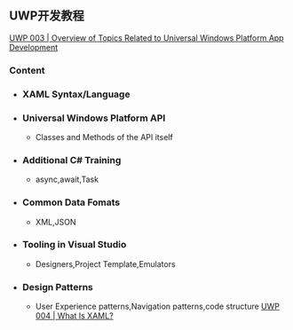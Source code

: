 ## UWP开发教程
[UWP 003 | Overview of Topics Related to Universal Windows Platform App Development](https://www.youtube.com/watch?v=dU984gTbmTI&list=PLi2hbezQRVS0cPMeW3uDlUHnO_rPvJCV9&index=3)
### Content
- ### XAML Syntax/Language
- ### Universal Windows Platform API
  - Classes and Methods of the API itself
- ### Additional C# Training
  - async,await,Task
- ### Common Data Fomats
  - XML,JSON
- ### Tooling in Visual Studio
  - Designers,Project Template,Emulators
- ### Design Patterns
  - User Experience patterns,Navigation patterns,code structure
[UWP 004 | What Is XAML?](https://www.youtube.com/watch?v=8lLJt0LkB3s&list=PLi2hbezQRVS0cPMeW3uDlUHnO_rPvJCV9&index=4)
